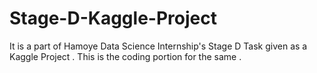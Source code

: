 # Stage-D-Kaggle-Project
It is a part of Hamoye Data Science Internship's Stage D Task given as a Kaggle Project . This is the coding portion for the same .

